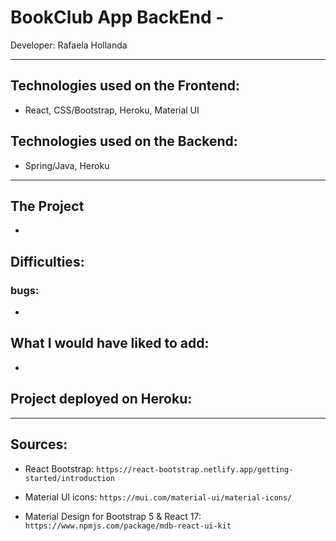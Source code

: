 # BookClub App BackEnd -
Developer: Rafaela Hollanda
____

## Technologies used on the Frontend:
- React, CSS/Bootstrap, Heroku, Material UI

## Technologies used on the Backend:
- Spring/Java, Heroku
___

## The Project
- 

## Difficulties:
### bugs:
- 

## What I would have liked to add:
- 

## Project deployed on Heroku:
<!-- `https://singular-druid-6c25ce.netlify.app/` -->
___________________________________

## Sources:
- React Bootstrap:
`https://react-bootstrap.netlify.app/getting-started/introduction`

- Material UI icons:
`https://mui.com/material-ui/material-icons/`

- Material Design for Bootstrap 5 & React 17:
`https://www.npmjs.com/package/mdb-react-ui-kit`
